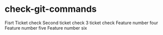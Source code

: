 # check-git-commands

Fisrt Ticket check
Second ticket check
3 ticket check
Feature number four
Feature number five
Feature number six

